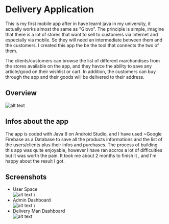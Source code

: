 # Delivery Application 
This is my first mobile app after in have learnt java in my university, it actually works almost the same as "Glovo".
The principle is simple, imagine that there is a lot of stores that want to sell to customers via Internet and especially via mobile. So they will need an intermediate between them and the customers. I created this app the be the tool that connects the two of them.

The clients/customers can browse the list of different marchandises from the stores available on the app, and they havce the ability to save any article/good on their wishlist or cart. In addition, the customers can buy through the app and their goods will be delivered to their address.


## Overview 
![alt text](https://github.com/SamoudiAnas/My-first-android-java-app/blob/main/Screenshots/1.PNG)


## Infos about the app
The app is coded with Java 8 on Android Studio, and I have used ~Google Firebase as a Database to save all the products informations and the list of the users/clients plus their infos and purchases.
The process of building this app was quite enjoyable, however I have ran accros a lot of difficulties but it was worth the pain. It took me about 2 months to finish it , and I'm happy about the result I got.

## Screenshots

- User Space
\
![alt text](https://github.com/SamoudiAnas/My-first-android-java-app/blob/main/Screenshots/6.PNG)
\
- Admin Dashboard
\
![alt text](https://github.com/SamoudiAnas/My-first-android-java-app/blob/main/Screenshots/16.PNG)
\
- Delivery Man Dashboard
\
![alt text](https://github.com/SamoudiAnas/My-first-android-java-app/blob/main/Screenshots/22.PNG)
